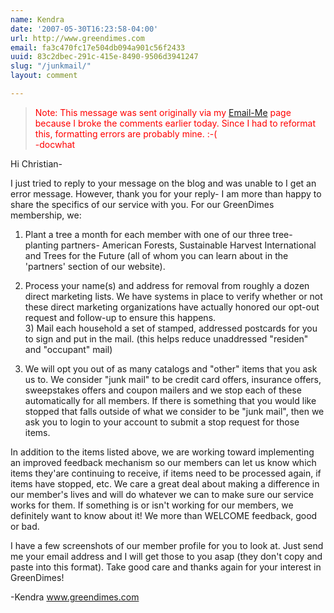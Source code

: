 ```yaml
---
name: Kendra
date: '2007-05-30T16:23:58-04:00'
url: http://www.greendimes.com
email: fa3c470fc17e504db094a901c56f2433
uuid: 83c2dbec-291c-415e-8490-9506d3941247
slug: "/junkmail/"
layout: comment

---
```


<blockquote style="color: red;">Note: This message was sent originally via my <a href="/email" rel="nofollow">Email-Me</a> page because I broke the comments earlier today.  Since I had to reformat this, formatting errors are probably mine. :-(<br />-docwhat</blockquote>

Hi Christian-

I just tried to reply to your message on the blog and was unable to I get an error message. However, thank you for your reply- I am more than happy to share the specifics of our service with you. For our GreenDimes membership, we:

1)  Plant a tree a month for each member with one of our three tree-planting partners- American Forests, Sustainable Harvest International and Trees for the Future (all of whom you can learn about in the 'partners' section of our website).

2)  Process your name(s) and address for removal from roughly a dozen direct marketing lists.  We have systems in place to verify whether or not these direct marketing organizations have actually honored our opt-out request and follow-up to ensure this happens.                                                         
                                                                                3)  Mail each household a set of stamped, addressed postcards for you to sign and put in the mail.  (this helps reduce unaddressed "residen" and "occupant" mail)                                                                           
                                                                                
4)  We will opt you out of as many catalogs and "other" items that you ask us to.  We consider "junk mail" to be credit card offers, insurance offers, sweepstakes offers and coupon mailers and we stop each of these automatically for all members.   If there is something that you would like stopped that falls outside of what we consider to be "junk mail", then we ask you to login to your account to submit a stop request for those items.

In addition to the items listed above, we are working toward implementing an improved feedback mechanism so our members can let us know which items they'are continuing to receive, if items need to be processed again, if items have stopped, etc.  We care a great deal about making a difference in our member's lives and will do whatever we can to make sure our service works for them.  If something is or isn't working for our members, we definitely want to know about it!  We more than WELCOME feedback, good or bad.

I have a few screenshots of our member profile for you to look at. Just send me your email address and I will get those to you asap (they don't copy and paste into this format). Take good care and thanks again for your interest in GreenDimes!

-Kendra
www.greendimes.com
